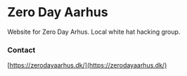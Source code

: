 # Zero Day Aarhus
Website for Zero Day Arhus. Local white hat hacking group.
### Contact
[https://zerodayaarhus.dk/](https://zerodayaarhus.dk/)

